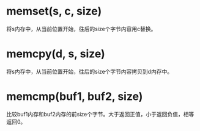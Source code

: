 # memset(s, c, size)
将s内存中，从当前位置开始，往后的size个字节内容用c替换。

# memcpy(d, s, size)
将s内存中，从当前位置开始，往后的size个字节内容拷贝到d内存中。

# memcmp(buf1, buf2, size)
比较buf1内存和buf2内存的前size个字节。大于返回正值，小于返回负值，相等返回0。
